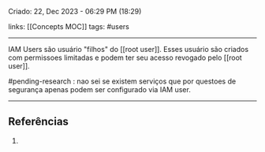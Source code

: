 Criado: 22, Dec 2023 - 06:29 PM (18:29)

links: [[Concepts MOC]]
tags: #users

---

IAM Users são usuário "filhos" do [[root user]]. Esses usuário são criados com permissoes limitadas e podem ter seu acesso revogado pelo [[root user]].

#pending-research : nao sei se existem serviços que por questoes de segurança apenas podem ser configurado via IAM user.

---
## Referências
1.